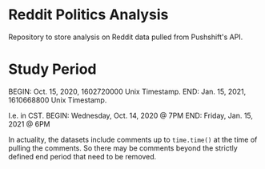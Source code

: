 # Reddit Politics Analysis
Repository to store analysis on Reddit data pulled from Pushshift's API.

# Study Period
BEGIN: Oct. 15, 2020, 1602720000 Unix Timestamp.
END: Jan. 15, 2021, 1610668800 Unix Timestamp.

I.e. in CST.
BEGIN: Wednesday, Oct. 14, 2020 @ 7PM
END: Friday, Jan. 15, 2021 @ 6PM

In actuality, the datasets include comments up to `time.time()` at the time of pulling the comments. So there may be comments beyond the strictly defined end period that need to be removed.